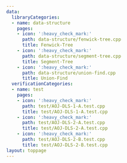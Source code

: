```yaml
---
data:
  libraryCategories:
  - name: data-structure
    pages:
    - icon: ':heavy_check_mark:'
      path: data-structure/fenwick-tree.cpp
      title: Fenwick-Tree
    - icon: ':heavy_check_mark:'
      path: data-structure/segment-tree.cpp
      title: Segment-Tree
    - icon: ':heavy_check_mark:'
      path: data-structure/union-find.cpp
      title: Union-Find
  verificationCategories:
  - name: test
    pages:
    - icon: ':heavy_check_mark:'
      path: test/AOJ-DLS-1-A.test.cpp
      title: test/AOJ-DLS-1-A.test.cpp
    - icon: ':heavy_check_mark:'
      path: test/AOJ-DLS-2-A.test.cpp
      title: test/AOJ-DLS-2-A.test.cpp
    - icon: ':heavy_check_mark:'
      path: test/AOJ-DLS-2-B.test.cpp
      title: test/AOJ-DLS-2-B.test.cpp
layout: toppage
---
```

